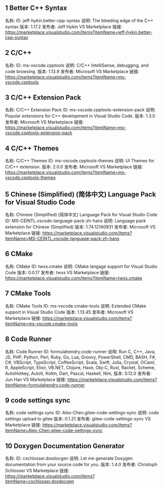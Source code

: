 ## 1 Better C++ Syntax

名称: 
ID: jeff-hykin.better-cpp-syntax
说明: The bleeding edge of the C++ syntax
版本: 1.17.2
发布者: Jeff Hykin
VS Marketplace 链接: https://marketplace.visualstudio.com/items?itemName=jeff-hykin.better-cpp-syntax

## 2 C/C++

名称: 
ID: ms-vscode.cpptools
说明: C/C++ IntelliSense, debugging, and code browsing.
版本: 1.13.9
发布者: Microsoft
VS Marketplace 链接: https://marketplace.visualstudio.com/items?itemName=ms-vscode.cpptools

## 3 C/C++ Extension Pack

名称: C/C++ Extension Pack
ID: ms-vscode.cpptools-extension-pack
说明: Popular extensions for C++ development in Visual Studio Code.
版本: 1.3.0
发布者: Microsoft
VS Marketplace 链接: https://marketplace.visualstudio.com/items?itemName=ms-vscode.cpptools-extension-pack

## 4 C/C++ Themes

名称: C/C++ Themes
ID: ms-vscode.cpptools-themes
说明: UI Themes for C/C++ extension.
版本: 2.0.0
发布者: Microsoft
VS Marketplace 链接: https://marketplace.visualstudio.com/items?itemName=ms-vscode.cpptools-themes

## 5 Chinese (Simplified) (简体中文) Language Pack for Visual Studio Code

名称: Chinese (Simplified) (简体中文) Language Pack for Visual Studio Code
ID: MS-CEINTL.vscode-language-pack-zh-hans
说明: Language pack extension for Chinese (Simplified)
版本: 1.74.12140931
发布者: Microsoft
VS Marketplace 链接: https://marketplace.visualstudio.com/items?itemName=MS-CEINTL.vscode-language-pack-zh-hans

## 6 CMake

名称: CMake
ID: twxs.cmake
说明: CMake langage support for Visual Studio Code
版本: 0.0.17
发布者: twxs
VS Marketplace 链接: https://marketplace.visualstudio.com/items?itemName=twxs.cmake

## 7 CMake Tools

名称: CMake Tools
ID: ms-vscode.cmake-tools
说明: Extended CMake support in Visual Studio Code
版本: 1.13.45
发布者: Microsoft
VS Marketplace 链接: https://marketplace.visualstudio.com/items?itemName=ms-vscode.cmake-tools

## 8 Code Runner

名称: Code Runner
ID: formulahendry.code-runner
说明: Run C, C++, Java, JS, PHP, Python, Perl, Ruby, Go, Lua, Groovy, PowerShell, CMD, BASH, F#, C#, VBScript, TypeScript, CoffeeScript, Scala, Swift, Julia, Crystal, OCaml, R, AppleScript, Elixir, VB.NET, Clojure, Haxe, Obj-C, Rust, Racket, Scheme, AutoHotkey, AutoIt, Kotlin, Dart, Pascal, Haskell, Nim,
版本: 0.12.0
发布者: Jun Han
VS Marketplace 链接: https://marketplace.visualstudio.com/items?itemName=formulahendry.code-runner

## 9 code settings sync

名称: code settings sync
ID: Alex-Chen.gitee-code-settings-sync
说明: code settings upload to gitee
版本: 0.1.21
发布者: gitee-code-settings-sync
VS Marketplace 链接: https://marketplace.visualstudio.com/items?itemName=Alex-Chen.gitee-code-settings-sync

## 10 Doxygen Documentation Generator

名称: 
ID: cschlosser.doxdocgen
说明: Let me generate Doxygen documentation from your source code for you.
版本: 1.4.0
发布者: Christoph Schlosser
VS Marketplace 链接: https://marketplace.visualstudio.com/items?itemName=cschlosser.doxdocgen
